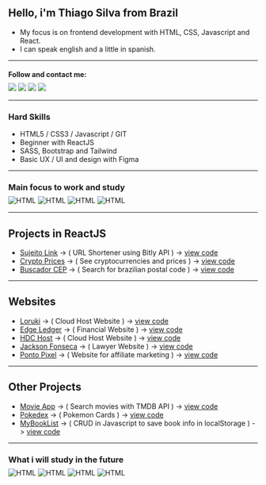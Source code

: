 ## Hello, i'm Thiago Silva from Brazil

- My focus is on frontend development with HTML, CSS, Javascript and React. 
- I can speak english and a little in spanish.

---

#### Follow and contact me:
<div style="display: inline_block; margin:-10px 0 15px 0;">
  <a href="https://www.linkedin.com/in/thiagowfer" target="_blank"><img src="https://img.shields.io/badge/LinkedIn-0077B5?style=for-the-badge&logo=linkedin&logoColor=white" target="_blank"></a>
  <a href="https://instagram.com/thiagowfer" target="_blank"><img src="https://img.shields.io/badge/-Instagram-%23E4405F?style=for-the-badge&logo=instagram&logoColor=white" target="_blank"></a>
  <a href="https://twitter.com/thiaguitofer" target="_blank"><img src="https://img.shields.io/badge/Twitter-1DA1F2?style=for-the-badge&logo=twitter&logoColor=white" target="_blank"></a>
  <a href="https://behance.net/thiagowfer" target="_blank"><img src="	https://img.shields.io/badge/Behance-0054F7?style=for-the-badge&logo=behance&logoColor=white" target="_blank"></a>
</div>

---

### Hard Skills
- HTML5 / CSS3 / Javascript / GIT 
- Beginner with ReactJS  
- SASS, Bootstrap and Tailwind
- Basic UX / UI and design with Figma

---

### Main focus to work and study    
<div style="display: inline_block; margin:-10px 0 15px 0;">
  <img align="center" alt="HTML" src="https://img.shields.io/badge/HTML5-E34F26?style=for-the-badge&logo=html5&logoColor=white">

  <img align="center" alt="HTML" src="https://img.shields.io/badge/CSS3-1572B6?style=for-the-badge&logo=css3&logoColor=white">

 <img align="center" alt="HTML" src="https://img.shields.io/badge/JavaScript-323330?style=for-the-badge&logo=javascript&logoColor=F7DF1E">

 <img align="center" alt="HTML" src="https://img.shields.io/badge/React-20232A?style=for-the-badge&logo=react&logoColor=61DAFB">
</div> 

---

## Projects in ReactJS

- [Sujeito Link](https://sujeito-link.netlify.app) -> ( URL Shortener using Bitly API ) -> [view code](https://github.com/thiagowfer/sujeitolink)
- [Crypto Prices](https://react-cryptoprices.netlify.app) -> ( See cryptocurrencies and prices ) -> [view code](https://github.com/thiagowfer/crypto-prices)
- [Buscador CEP](https://react-buscador-cep.netlify.app) -> ( Search for brazilian postal code ) -> [view code](https://github.com/thiagowfer/buscador-cep)


---


## Websites
- [Loruki](https://ioruki.netlify.app) -> ( Cloud Host Website ) -> [view code](https://github.com/thiagowfer/loruki-website )
- [Edge Ledger](https://thiagowfer.github.io/edge-ledger/) -> ( Financial Website ) -> [view code](https://github.com/thiagowfer/edge-ledger ) 
- [HDC Host](https://thiagowfer.github.io/hdc-host/) -> ( Cloud Host Website ) -> [view code](https://github.com/thiagowfer/hdc-host ) 
- [Jackson Fonseca](https://thiagowfer.github.io/jackson-fonseca) -> ( Lawyer Website ) -> [view code](https://github.com/thiagowfer/jackson-fonseca )
- [Ponto Pixel](https://thiagowfer.github.io/ponto-pixel) -> ( Website for affiliate marketing ) -> [view code](https://github.com/thiagowfer/ponto-pixel )

---

## Other Projects 
- [Movie App](https://thiagowfer.github.io/movie-app/) -> ( Search movies with TMDB API ) -> [view code](https://github.com/thiagowfer/movie-app )
- [Pokedex](https://thiagowfer.github.io/pokedex) -> ( Pokemon Cards ) -> [view code](https://github.com/thiagowfer/pokedex )
- [MyBookList](https://thiagowfer.github.io/mybooklist-app/) -> ( CRUD in Javascript to save book info in localStorage ) -> [view code](https://github.com/thiagowfer/mybooklist-app) 

---
### What i will study in the future
<div style="display: inline_block; margin:-10px 0 15px 0;">
  <img align="center" alt="HTML" src="https://img.shields.io/badge/Node.js-43853D?style=for-the-badge&logo=node.js&logoColor=white">

  <img align="center" alt="HTML" src="https://img.shields.io/badge/React_Native-20232A?style=for-the-badge&logo=react&logoColor=61DAFB">

 <img align="center" alt="HTML" src="https://img.shields.io/badge/C%23-239120?style=for-the-badge&logo=c-sharp&logoColor=white">

 <img align="center" alt="HTML" src="https://img.shields.io/badge/Unity-100000?style=for-the-badge&logo=unity&logoColor=white">
</div> 
